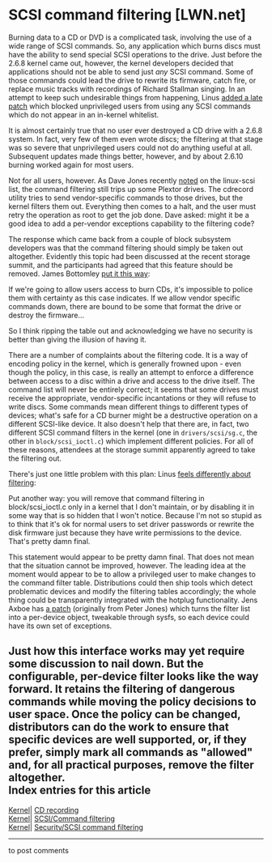 # SCSI command filtering [LWN.net]

Burning data to a CD or DVD is a complicated task, involving the use of a wide range of SCSI commands. So, any application which burns discs must have the ability to send special SCSI operations to the drive. Just before the 2.6.8 kernel came out, however, the kernel developers decided that applications should not be able to send just _any_ SCSI command. Some of those commands could lead the drive to rewrite its firmware, catch fire, or replace music tracks with recordings of Richard Stallman singing. In an attempt to keep such undesirable things from happening, Linus [added a late patch](http://lwn.net/Articles/98379/) which blocked unprivileged users from using any SCSI commands which do not appear in an in-kernel whitelist. 

It is almost certainly true that no user ever destroyed a CD drive with a 2.6.8 system. In fact, very few of them even wrote discs; the filtering at that stage was so severe that unprivileged users could not do anything useful at all. Subsequent updates made things better, however, and by about 2.6.10 burning worked again for most users. 

Not for all users, however. As Dave Jones recently [noted](/Articles/193518/) on the linux-scsi list, the command filtering still trips up some Plextor drives. The cdrecord utility tries to send vendor-specific commands to those drives, but the kernel filters them out. Everything then comes to a halt, and the user must retry the operation as root to get the job done. Dave asked: might it be a good idea to add a per-vendor exceptions capability to the filtering code? 

The response which came back from a couple of block subsystem developers was that the command filtering should simply be taken out altogether. Evidently this topic had been discussed at the recent storage summit, and the participants had agreed that this feature should be removed. James Bottomley [put it this way](/Articles/193519/): 

If we're going to allow users access to burn CDs, it's impossible to police them with certainty as this case indicates. If we allow vendor specific commands down, there are bound to be some that format the drive or destroy the firmware... 

So I think ripping the table out and acknowledging we have no security is better than giving the illusion of having it. 

There are a number of complaints about the filtering code. It is a way of encoding policy in the kernel, which is generally frowned upon - even though the policy, in this case, is really an attempt to enforce a difference between access to a disc within a drive and access to the drive itself. The command list will never be entirely correct; it seems that some drives must receive the appropriate, vendor-specific incantations or they will refuse to write discs. Some commands mean different things to different types of devices; what's safe for a CD burner might be a destructive operation on a different SCSI-like device. It also doesn't help that there are, in fact, two different SCSI command filters in the kernel (one in `drivers/scsi/sg.c`, the other in `block/scsi_ioctl.c`) which implement different policies. For all of these reasons, attendees at the storage summit apparently agreed to take the filtering out. 

There's just one little problem with this plan: Linus [feels differently about filtering](/Articles/193526/): 

Put another way: you will remove that command filtering in block/scsi_ioctl.c only in a kernel that I don't maintain, or by disabling it in some way that is so hidden that I won't notice. Because I'm not so stupid as to think that it's ok for normal users to set driver passwords or rewrite the disk firmware just because they have write permissions to the device. That's pretty damn final. 

This statement would appear to be pretty damn final. That does not mean that the situation cannot be improved, however. The leading idea at the moment would appear to be to allow a privileged user to make changes to the command filter table. Distributions could then ship tools which detect problematic devices and modify the filtering tables accordingly; the whole thing could be transparently integrated with the hotplug functionality. Jens Axboe has [a patch](http://git.kernel.dk/?p=linux-2.6-block.git;a=commitdiff;h=63bfd0060d0feb5f3ba161c2c1e6e8082fe2f68d) (originally from Peter Jones) which turns the filter list into a per-device object, tweakable through sysfs, so each device could have its own set of exceptions. 

Just how this interface works may yet require some discussion to nail down. But the configurable, per-device filter looks like the way forward. It retains the filtering of dangerous commands while moving the policy decisions to user space. Once the policy can be changed, distributors can do the work to ensure that specific devices are well supported, or, if they prefer, simply mark all commands as "allowed" and, for all practical purposes, remove the filter altogether.  
Index entries for this article  
---  
[Kernel](/Kernel/Index)| [CD recording](/Kernel/Index#CD_recording)  
[Kernel](/Kernel/Index)| [SCSI/Command filtering](/Kernel/Index#SCSI-Command_filtering)  
[Kernel](/Kernel/Index)| [Security/SCSI command filtering](/Kernel/Index#Security-SCSI_command_filtering)  
  


* * *

to post comments 
